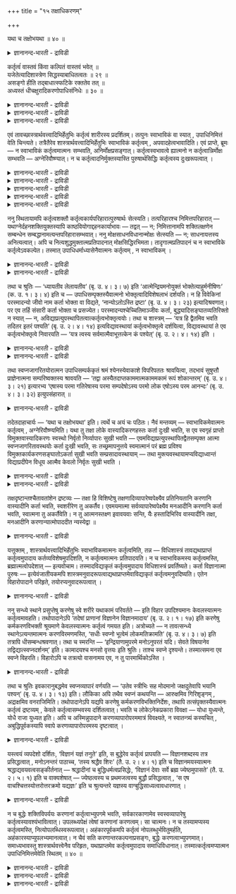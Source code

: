 +++
title = "१५ तक्षाधिकरणम्"

+++

यथा च तक्षोभयथा ॥ ४० ॥  
<details><summary>ज्ञानानन्द-भारती - द्राविडी</summary>

यदा स तक्षोबयदा ॥ ४० ॥
</details>

कर्तृत्वंं वास्तवं किंवा कल्पितं वास्तवं भवेत् ॥  
यजेतेत्यादिशास्त्रेण सिद्धस्याबाधितत्वतः ॥ २९ ॥  
असङ्गो हीति तद्बाधात्स्फटिके रक्ततेव तत् ॥  
अध्यस्तं धीचक्षुरादिकरणोपाधिसंनिधेः ॥ ३० ॥  
<details><summary>ज्ञानानन्द-भारती - द्राविडी</summary>

--वैयासिग न्यायमाला
</details>

<details><summary>ज्ञानानन्द-भारती - द्राविडी</summary>

(जीवऩुडैय) कर्त्तावायिरुक्कुम् तऩ्मै वास्तवमा? अल्लदु कल्बिक्कप् पडुवदु ताऩा? "यागम् सॆय् यवुम्" ऎऩ्ऱु सास्तिरत्तिऩाल् एऱ्पट्टुळ्ळ सॆय्युम् तऩ्मैक्कु पादिक्कप्पडुम् तऩ्मैयिल्लाददिऩाल् वास्तव मागत् ताऩ् इरुक्कुम्।
</details>

<details><summary>ज्ञानानन्द-भारती - द्राविडी</summary>

"(अवऩ्) असङ्गऩ् अल्लवा?" ऎऩ्बदिऩाल् अदु पादिक्कप्पडुवदाल्, स्पडिगत्तिल् सिवप्पायिरुक्कुम् तऩ्मै पोल अदु (सॆय्युम् तऩ्मै) पुत्तियिऩ् कण् मुदलाऩ करुवि कळाऩ उबादिगळिऩ् मुऩ्ऩिलैयिल् (जीवऩिडत्तिल्) एऱ्ऱप् पडुवदु ताऩ्।
</details>

एवं तावच्छास्त्रार्थवत्त्वादिभिर्हेतुभिः कर्तृत्वं शारीरस्य प्रदर्शितम्। तत्पुनः स्वाभाविकं वा स्यात् , उपाधिनिमित्तं वेति चिन्त्यते। तत्रैतैरेव शास्त्रार्थवत्त्वादिभिर्हेतुभिः स्वाभाविकं कर्तृत्वम् , अपवादहेत्वभावादिति। एवं प्राप्ते, ब्रूमः — न स्वाभाविकं कर्तृत्वमात्मनः सम्भवति, अनिर्मोक्षप्रसङ्गात्। कर्तृत्वस्वभावत्वे ह्यात्मनो न कर्तृत्वान्निर्मोक्षः सम्भवति — अग्नेरिवौष्ण्यात्। न च कर्तृत्वादनिर्मुक्तस्यास्ति पुरुषार्थसिद्धिः कर्तृत्वस्य दुःखरूपत्वात् ।

<details><summary>ज्ञानानन्द-भारती - द्राविडी</summary>

(मुऩ् अदिगरणत्तिल् कर्मगाण्डत्तिल् यागम् मुदलाऩ कर्माक्कळैयुम् ञाऩ काण्डत्तिल् सिरवणम् मुदलाऩ सादऩङ्गळैयुम् विदित्तिरुप्पदाल् अवै कळैच् चॆय्गिऱ आत्मा कर्त्ता ऎऩ्ऱु तीर्माऩिक्कप् पट्टदु। इन्द अदिगरणत्तिल् सॆय्युम् तऩ्मै आत्मावुक्कु इयऱ्कैयागवे अमैन्ददा अल्लदु उबादियिऩ् मूलम् आत्माविल् तोऩ्ऱुगिऱदा ऎऩ्बदु पऱ्ऱि आरायप्पडुगिऱदु। पादगम् ऒऩ्ऱुमिल्लाददाल् कर्त्रुत्वम् स्वाबाविगम् ऎऩ्ऱु पूर्वबक्षम्।
</details>

<details><summary>ज्ञानानन्द-भारती - द्राविडी</summary>

उबनिषत्तिल् आत्मावै असङ्गमागक् कूऱियिरुप्पदाल् कर्त्रुत्वम् आत्मावैच् चेर्न्ददल्ल, सॆम्बरत्तप्पूविऩ् सिवप्पु अरुगिलुळ्ळ वॆळुप्पाऩ स्पडिगत्तिल् तोऩ्ऱि स्पडिगम् सिवप्पागत् तॆरिगिऱदु ऎऩ्ऱु सॊल्वदुबोल अरुगिलुळ्ळ पुत्ति, कण् मुदलाऩ उबादिगळिऩ् सम्बन्दत्ताल् ताऩ् आत्माविल् कर्त्रुत्वम् तोऩ्ऱुगिऱदे तविर स्वबावत्तिल् आत्मा कर्त्तावल्ल। वाच्चियैक् कैयिल् वैत्तुक्कॊण्डु वेलै सॆय्युम्बॊऴुदु ताऩ् तच्चऩ् कर्त्तावागिऱाऩ्। मऱ्ऱ समयङ्गळिल् कर्त्तावल्ल। इदुबोल् जाक्रत् स्वप्ऩा वस्तैगळिल् पुत्तियुडऩ् सेर्न्दिरुक्कुम् पॊऴुदुदाऩ् आत्मा कर्त्ता। सुषुप्तियिलुम् मुक्तियिलुम् उबादि सम्बन्दमिल्लाददाल् अगर्त्ता। इदुदाऩ् आत्मावुक्कु स्वाबाविग निलै ऎऩ्ऱु सित्तान्दम्)।
</details>

<details><summary>ज्ञानानन्द-भारती - द्राविडी</summary>

इव्विदम् इदुवरै सास्तिरत्तिऱ्कु पयऩुळ्ळ तऩ्मैयिरुप्पदाल् ऎऩ्बदु मुदलिय कारणङ्गळिऩाल्, सारीरऩुक्कु सॆय्युम् तऩ्मै काट्टप्पट्टदु; आऩाल् अदु स्वबावत्तिलुळ्ळदा, उबादियै निमित्तमायुळ्ळदा ऎऩ्ऱु सिन्दिक्कप्पडुगिऱदु।
</details>

<details><summary>ज्ञानानन्द-भारती - द्राविडी</summary>

अङ्गे सास्तिरत्तिऱ्कु अर्त्तमुळ्ळ तऩ्मै यिरुप्पदाल् ऎऩ्बदु मुदलिय इन्द कारणङ्गळिऩालेये सॆय्युम् तऩ्मै स्वाबाविगम्, मऱुप्पदऱ्कुक् कारणम् इल्लाददिऩाल्, ऎऩ्ऱु इव्विदम् एऱ्पडुम्बोदु सॊल्गिऱोम्।
</details>

<details><summary>ज्ञानानन्द-भारती - द्राविडी</summary>

आत्मावुक्कु सॆय्युम् तऩ्मै स्वाबाविगमाग इरुप्पदु सम्बविक्कादु। मोक्षमिल्लैयॆऩ्ऱु एऱ्पडुमाऩदिऩाल्। आत्मावुक्कु सॆय्युम् तऩ्मै स्वबा वमायिरुन्दाल्, सॆय्युम् तऩ्मैयिलिरुन्दु विडुबडुदल् सम्बविक्कादल्लवा? अक्ऩिक्कु, उष्णमायिरुक्कुम् तऩ्मैयिलिरुन्दुबोल। सॆय्युम् तऩ्मैयिलिरुन्दु विडुबडादवऩुक्को पुरुषार्त्तम् सित्तिप्पदिल्लै। सॆय्युम् तऩ्मै तुक्क स्वरूबमुळ्ळदाल्।
</details>

ननु स्थितायामपि कर्तृत्वशक्तौ कर्तृत्वकार्यपरिहारात्पुरुषार्थः सेत्स्यति। तत्परिहारश्च निमित्तपरिहारात् — यथाग्नेर्दहनशक्तियुक्तस्यापि काष्ठवियोगाद्दहनकार्याभावः — तद्वत् — न; निमित्तानामपि शक्तिलक्षणेन सम्बन्धेन सम्बद्धानामत्यन्तपरिहारासम्भवात्। ननु मोक्षसाधनविधानान्मोक्षः सेत्स्यति — न; साधनायत्तस्य अनित्यत्वात्। अपि च नित्यशुद्धमुक्तात्मप्रतिपादनात् मोक्षसिद्धिरभिमता। तादृगात्मप्रतिपादनं च न स्वाभाविके कर्तृत्वेऽवकल्पेत। तस्मात् उपाधिधर्माध्यासेनैवात्मनः कर्तृत्वम् , न स्वाभाविकम् ।

<details><summary>ज्ञानानन्द-भारती - द्राविडी</summary>

सॆय्युम् सक्तियिरुन्दालुम्गूड सॆय्युम् तऩ्मैयिऩाल् एऱ्पडुम् कार्यत्तै परिहरिप्पदिऩाल् पुरुषार्त्तम् सित्तिक्कलामे? अदऩ् परिहारमुम् निमित्तत्तै परिहरिप्पदिऩाल् एऱ्पडुगिऱदु। ऎरिक्कुम् सक्तियोडु कूडिऩ अक्ऩिक्कुम् कट्टैयै विलक्किविडुवदिऩाल् ऎरिप्पदाऩ कार्यमिल्लामल् ऎप्पडि इरुक्किऱदो, अदैप्पोल, ऎऩ्ऱाल् सरियल्ल। सक्तियिऩाल् अऱियप्पडुगिऱ कारियत्तुडऩ् सम्बन्दत्ताल् सेर्न्दिरुक्किऱ निमित्तङ् गळुक्कु पूरावुम् परिहारम् सॆय्वदु सम्बविक्काददिऩाल्।
</details>

<details><summary>ज्ञानानन्द-भारती - द्राविडी</summary>

मोक्षत्तिऱ्कु सादऩम् विदिक्कप्पट्टिरुप्पदाल् मोक्षम् सित्तिक्कलामे ऎऩ्ऱाल्, सरियल्ल। सादऩत्तिऱ्कु अदीऩमाग एऱ्पडुवदऱ्कु नित्यत्तऩ्मै किडैयाददिऩाल्। मेलुम्, ऎप्पॊऴुदुम् सुत्तमाय्, पुत्तमाय् मुक्तमायुळ्ळ आत्मावै ऎडुत्तुच् चॊल्वदि ऩाल् मोक्षम् सित्तिप्पदाग ऒप्पुक्कॊळ्ळप्पडुगिऱदु। अव्विदमाऩ आत्मावै ऎडुत्तुच्चॊल्वदु सॆय्युम् तऩ्मै स्वाबाविगमायिरुन्दाल् पॊरुन्दादु। आगैयाल् उबादियिऩ्दर्म विषयमाऩ अत्यासत्तिऩाल् ताऩ् आत्मावुक्कु सॆय्युम् तऩ्मै, स्वाबाविगम् अल्ल।
</details>

तथा च श्रुतिः — ‘ध्यायतीव लेलायतीव’ (बृ. उ. ४। ३। ७) इति ‘आत्मेन्द्रियमनोयुक्तं भोक्तेत्याहुर्मनीषिणः’ (क. उ. १। ३। ४) इति च — उपाधिसम्पृक्तस्यैवात्मनो भोक्तृत्वादिविशेषलाभं दर्शयति। न हि विवेकिनां परस्मादन्यो जीवो नाम कर्ता भोक्ता वा विद्यते, ‘नान्योऽतोऽस्ति द्रष्टा’ (बृ. उ. ४। ३। २३) इत्यादिश्रवणात्। पर एव तर्हि संसारी कर्ता भोक्ता च प्रसज्येत। परस्मादन्यश्चेच्चितिमाञ्जीवः कर्ता, बुद्ध्यादिसङ्घातव्यतिरिक्तो न स्यात् — न, अविद्याप्रत्युपस्थापितत्वात्कर्तृत्वभोक्तृत्वयोः। तथा च शास्त्रम् — ‘यत्र हि द्वैतमिव भवति तदितर इतरं पश्यति’ (बृ. उ. २। ४। १४) इत्यविद्यावस्थायां कर्तृत्वभोक्तृत्वे दर्शयित्वा, विद्यावस्थायां ते एव कर्तृत्वभोक्तृत्वे निवारयति — ‘यत्र त्वस्य सर्वमात्मैवाभूत्तत्केन कं पश्येत्’ (बृ. उ. २। ४। १४) इति ।

<details><summary>ज्ञानानन्द-भारती - द्राविडी</summary>

अप्पडिये सुरुदियुम् "तियाऩम् सॆय्वदुबोल, सलिप्पदु पोल" (पिरुहत्। IV।३-७) ऎऩ्ऱुम्, "सरीरम्, इन्दिरियम्, मऩस्, इवैगळुडऩ् सेर्न्द आत्मावै पोक्ता ऎऩ्ऱु अऱिवाळिगळ् सॊल्गिऱार्गळ्" (काडग। III।४) ऎऩ्ऱु। उबादियुडऩ् कलन्दिरुक्कुम् आत्मा वुक्कुत्ताऩ् पोक्ता मुदलाऩ विसेषत्तै अडैवदु काट्टप्पडुगिऱदु। विवेगमुळ्ळवर्गळुक्को, परमात्मा वुक्कु वेऱाग जीवऩ् कर्त्ता ऎऩ्ऱो, पोक्ता ऎऩ्ऱो किडैयादु। “इवरुक्कु वेऱाग पार्प्पवऩ् किडैयादु” (पिरुहत्। IV।३-२३) ऎऩ्बदु मुदलियदु सॊल्लब पट्टिरुप्पदाल्।
</details>

<details><summary>ज्ञानानन्द-भारती - द्राविडी</summary>

अप्पडियाऩाल्, परमात्मावेदाऩ् संसारि कर्त्ता पोक्ता ऎऩ्ऱु एऱ्पडुम्; परमात्मावैविड वेऱागवुम्, पुत्ति मुदलाऩ कूट्टत्तिऱ्कु वेऱागवुम् सैदऩ्यमुळ्ळवऩाऩ जीवऩ् कर्त्तावाग इल्लै याऩाल्। अप्पडियल्ल, कर्त्तावायिरुत्तल्, पोक्तावा यिरुत्तल् इरण्डुमे अवित्यैयिऩाल् एऱ्पडुत्तप्पट्टि रुक्किऱबडियाल् अप्पडिये सास्तिरम् “ऎङ्गे इरण्डा यिरुप्पदुबोल इरुक्किऱदो अङ्गेयल्लवा ऒऩ्ऱु मऱ्ऱॊऩ्ऱैप् पार्क्कुम्" (पिरुहत्। II।४-१४) ऎऩ्ऱु अवित्या तसैयिल् कर्त्तात्तऩ्मै, पोक्तात्तऩ्मै इवैगळैक् काट्टिविट्टु, वित्यादसैयिल् अन्द कर्त्तात्तऩ्मै, पोक्तात्तऩ्मै इवैगळैये मऱुक्किऱदु, “ऎङ्गे इवऩुक्कु ऎल्लाम् आत्मावाग वेयिरुक्कुमो, अङ्गे ऎदिऩाल् ऎदैप् पार्प्पाऩ्?” (पिरुहत्। II।४-१४) ऎऩ्ऱु।
</details>

तथा स्वप्नजागरितयोरात्मन उपाधिसम्पर्ककृतं श्रमं श्येनस्येवाकाशे विपरिपततः श्रावयित्वा, तदभावं सुषुप्तौ प्राज्ञेनात्मना सम्परिष्वक्तस्य श्रावयति — ‘तद्वा अस्यैतदाप्तकाममात्मकाममकामं रूपं शोकान्तरम्’ (बृ. उ. ४। ३। २१) इत्यारभ्य ‘एषास्य परमा गतिरेषास्य परमा सम्पदेषोऽस्य परमो लोक एषोऽस्य परम आनन्दः’ (बृ. उ. ४। ३। ३२) इत्युपसंहारात् ॥

<details><summary>ज्ञानानन्द-भारती - द्राविडी</summary>

अप्पडिये स्वप्ऩत्तिलुम्, जागरत्तिलुम् आगासत्तिल् पऱक्कुम् परुन्दिऱ्कुप्पोल्, उबादियिऩ् सम्बन्दत्तिऩाल् आत्मावुक्कु एऱ्पडुम् सिरमत्तै सॊल्लिविट्टु, सुषुप्तियिल् पिराक्ञऩाऩ आत्मा वुडऩ् नऩ्गु सेर्न्दिरुप्पवऩुक्कु अदऩ् (सिरमत्तिऩ्) इल्लामैयै सॊल्लुगिऱदु। “अप्पॊऴुदु इवऩुक् कुळ्ळ रूबम् अडैयप्पट्ट कामत्तैयुडैयदु। आत्मा विलेये काममुळ्ळदु। काममेयिल्लाददु, तुक्कत्तिऱ्कु वॆळिप्पट्टदु" (पिरुहत्। IV।३-२१) ऎऩ्ऱु आरम्बित्तु “इदु इवऩुडैय मेलाऩ निलै, इदु इवऩुडैय मेलाऩ सॆल्वम्, इदु इवऩुडैय मेलाऩ उलगम्। इदु इवऩुडैय मेलाऩ आऩन्दम्" (पिरुहत्। IV।३-३२) ऎऩ्ऱु मुडित्तिरुप्पदिऩाल्।
</details>

तदेतदाहाचार्यः — ‘यथा च तक्षोभयथा’ इति। त्वर्थे च अयं चः पठितः। नैवं मन्तव्यम् — स्वाभाविकमेवात्मनः कर्तृत्वम् , अग्नेरिवौष्ण्यमिति। यथा तु तक्षा लोके वास्यादिकरणहस्तः कर्ता दुःखी भवति, स एव स्वगृहं प्राप्तो विमुक्तवास्यादिकरणः स्वस्थो निर्वृतो निर्व्यापारः सुखी भवति — एवमविद्याप्रत्युपस्थापितद्वैतसम्पृक्त आत्मा स्वप्नजागरितावस्थयोः कर्ता दुःखी भवति, सः तच्छ्रमापनुत्तये स्वमात्मानं परं ब्रह्म प्रविश्य विमुक्तकार्यकरणसङ्घातोऽकर्ता सुखी भवति सम्प्रसादावस्थायाम् — तथा मुक्त्यवस्थायामप्यविद्याध्वान्तं विद्याप्रदीपेन विधूय आत्मैव केवलो निर्वृतः सुखी भवति ।

<details><summary>ज्ञानानन्द-भारती - द्राविडी</summary>

अन्द इदै आसार्यार् “तच्चऩैप्पोलवुम् इरण्डु विदमाग” ऎऩ्ऱु सॊल्लुगिऱार्।
</details>

<details><summary>ज्ञानानन्द-भारती - द्राविडी</summary>

“उम्” ऎऩ्ऱ इदु आऩाल् ऎऩ्ऱ अर्त्तत्तिल् सॊल्लप्पट्टिरुक्किऱदु। अक्ऩिक्कु उष्णत्तऩ्मै पोल आत्मावुक्कु कर्त्तावायिरुक्कुम् तऩ्मै स्वाबा विगम्दाऩ् ऎऩ्ऱु निऩैक्कवे कूडादु। आऩाल् उलगत्तिल् तच्चऩ् वाच्चि मुदलाऩ करुविगळै कैयिल् वैत्तुक्कॊण्डु कर्त्तावाग तुक्कमुळ्ळवऩाग इरुक्किऱाऩ्, अवऩे तऩ् वीडु पोय्च् चेर्न्दु वाच्चि मुदलाऩ करुविगळै विट्टुविट्टु तऩ्ऩिलैयिलि रुप्पवऩाग सुगियाग कवलैयऱ्ऱु वियाबारमऱ्ऱवऩाग इरुक्किऱाऩ्; ऎऩ्बदु ऎप्पडियो, अप्पडिये अवित्यै यिऩाल् एऱ्पडुत्तप्पट्ट, इरण्डायिरुक्कुम् तऩ्मै युडऩ् सम्बन्दप्पट्टु आत्मा स्वप्ऩम् जागरम् ऎऩ्ऱ तसैगळिल् कर्त्तावाग तुक्कियाग इरुक्किऱाऩ्। अन्द सिरमत्तैप् पोक्कडिप्पदऱ्काग अवऩ् तऩ्ऩुडैय स्वरूबमाऩ परबिरह्मत्तिल् नुऴैन्दुगॊण्डु सरीरम् इन्दिरियम् सेर्न्द कूट्टत्तिलिरुन्दु विडुबट्टवऩाय् सुषुप्ति तसैयिल् कर्त्तावल्लामल् सुगियाग इरुक्किऱाऩ्।
</details>

तक्षदृष्टान्तश्चैतावतांशेन द्रष्टव्यः — तक्षा हि विशिष्टेषु तक्षणादिव्यापारेष्वपेक्ष्यैव प्रतिनियतानि करणानि वास्यादीनि कर्ता भवति, स्वशरीरेण तु अकर्तैव। एवमयमात्मा सर्वव्यापारेष्वपेक्ष्यैव मनआदीनि करणानि कर्ता भवति, स्वात्मना तु अकर्तैवेति। न तु आत्मनस्तक्ष्ण इवावयवाः सन्ति, यैः हस्तादिभिरिव वास्यादीनि तक्षा, मनआदीनि करणान्यात्मोपाददीत न्यस्येद्वा ॥

<details><summary>ज्ञानानन्द-भारती - द्राविडी</summary>

तच्चऩ् ऎऩ्ऱ तिरुष्टान्दम् इव्वळवु अंसत् तुडऩ् अऱिय वेण्डुम्। तच्चऩ् कुऱिप्पिट्ट सॆदुक्कुवदु मुदलाऩ कारियङ्गळिल् अददऱ्कु एऱ्पट्ट वाच्चि मुदलाऩ करुविगळै अबेक्षित्ते कर्त्तावाग आगिऱाऩ्; तऩ् सरीर निलैयिलो, कर्त्ताविल्लैदाऩ्। इव्विदमे, इन्द आत्मा ऎल्ला वियाबारङ्गळिलुम् मऩस् मुदलाऩ करुविगळै अबेक्षित्ते कर्त्तावाग आगिऱाऩ्; तऩ् स्वरूबत्तिऩालो, कर्त्तावे इल्लै। आऩाल् ऎन्द कै मुदलाऩ ऎवैगळाल् तच्चऩ् वाच्चि मुदलियवैगळै ऎडुक्कवो, वैत्तुविडवो सॆय्गिऱाऩो, अन्द अवयवङ्गळ् तच्चऩुक्कु इरुप्पदुबोल आत्मावुक्कु मऩस् मुदलाऩ करुविगळै ऎडुक्कवो वैत्तुविडवो अवयवङ्गळ् किडैयादु।
</details>

यत्तूक्तम् , शास्त्रार्थवत्त्वादिभिर्हेतुभिः स्वाभाविकमात्मनः कर्तृत्वमिति, तन्न — विधिशास्त्रं तावद्यथाप्राप्तं कर्तृत्वमुपादाय कर्तव्यविशेषमुपदिशति, न कर्तृत्वमात्मनः प्रतिपादयति। न च स्वाभाविकमस्य कर्तृत्वमस्ति, ब्रह्मात्मत्वोपदेशात् — इत्यवोचाम। तस्मादविद्याकृतं कर्तृत्वमुपादाय विधिशास्त्रं प्रवर्तिष्यते। कर्ता विज्ञानात्मा पुरुषः — इत्येवंजातीयकमपि शास्त्रमनुवादरूपत्वाद्यथाप्राप्तमेवाविद्याकृतं कर्तृत्वमनुवदिष्यति। एतेन विहारोपादाने परिहृते, तयोरप्यनुवादरूपत्वात् ।

<details><summary>ज्ञानानन्द-भारती - द्राविडी</summary>

सास्तिरत्तिऱ्कुप् पयऩुळ्ळ तऩ्मै मुदलाऩ कारणङ्गळाल् आत्मावुक्कु कर्त्तावॆऩ्ऱ तऩ्मै स्वाबाविगम् ऎऩ्ऱु ऎदु सॊल्लप्पट्टदो, अदु सरियल्ल। विदि सास्तिरमाऩदु वेऱु विदत्तिल् पिराप्तमाऩ कर्त्ता ऎऩ्ऱ तऩ्मैयै ऎडुत्तुक्कॊण्डु सॆय्यवेण्डिय विसेषत्तै उबदेसिक्किऱदे तविर, आत्मावुक्कु कर्त्ता ऎऩ्ऱ तऩ्मैयै पिरदिबादिक्क विल्लै। इवऩुक्कु कर्त्ता ऎऩ्ऱ तऩ्मै स्वाबाविग मल्ल। पिरह्ममे आत्मा ऎऩ्ऱु उबदेसिप्पदाल्, ऎऩ्ऱु सॊल्लियिरुक्किऱोम्। आगैयाल् अवित्यैयिऩाल् एऱ्पट्टुळ्ळ कर्त्तात्तऩ्मैयै ऎडुत्तुक्कॊण्डु विदि सास्तिरम् पिरविरुत्तिक्किऱदु। कर्त्ता, विक्ञाऩात्मा, पुरुषऩ्, ऎऩ्बदु पोलुळ्ळ सास्तिरमुम् अऩुवाद रूबमायिरुप्पदाल् एऱ्कऩवे एऱ्पट्टिरुक्किऱबडियुळ्ळ अदावदु अवित्यैयिऩाल् सॆय्यप्पट्टिरुक्कुम् कर्त्तात् तऩ्मैयै अऩुवदिक्किऱदु। इदिऩाल् विहारम् ऎडुत्तुक्कॊळ्वदु इवैगळुम् परिहरिक्कप्पट्टु विट्टऩ। अवैगळुम् अऩुवादरूबमायिरुप्पदाल्।
</details>

ननु सन्ध्ये स्थाने प्रसुप्तेषु करणेषु स्वे शरीरे यथाकामं परिवर्तते — इति विहार उपदिश्यमानः केवलस्यात्मनः कर्तृत्वमावहति। तथोपादानेऽपि ‘तदेषां प्राणानां विज्ञानेन विज्ञानमादाय’ (बृ. उ. २। १। १७) इति करणेषु कर्मकरणविभक्ती श्रूयमाणे केवलस्यात्मनः कर्तृत्वं गमयत इति। अत्रोच्यते — न तावत्सन्ध्ये स्थानेऽत्यन्तमात्मनः करणविरमणमस्ति, ‘सधीः स्वप्नो भूत्वेमं लोकमतिक्रामति’ (बृ. उ. ४। ३। ७) इति तत्रापि धीसम्बन्धश्रवणात्। तथा च स्मरन्ति — ‘इन्द्रियाणामुपरमे मनोऽनुपरतं यदि। सेवते विषयानेव तद्विद्यात्स्वप्नदर्शनम्’ इति। कामादयश्च मनसो वृत्तयः इति श्रुतिः। ताश्च स्वप्ने दृश्यन्ते। तस्मात्समना एव स्वप्ने विहरति। विहारोऽपि च तत्रत्यो वासनामय एव, न तु पारमार्थिकोऽस्ति ।

<details><summary>ज्ञानानन्द-भारती - द्राविडी</summary>

स्वप्ऩ तसैयिल्, इन्दिरियङ्गळ् नऩ्गु तूङ्गुम्बोदु, तऩ् सरीरत्तिल् इष्टप्पडि सुऱ्ऱि वरुगिऱाऩ् ऎऩ्ऱु उबदेसिक्कप्पडुम् विहारम् वॆऱुम् आत्मावुक्कु कर्त्तात्तऩ्मैयै सॊल्लुगिऱदल्लवा? अप्पडिये “अप्पॊऴुदु इन्द पिराणऩ्गळुक्कुळ् विक्ञाऩत्तिऩाल् विक्ञाऩत्तै ऎडुत्तुक्कॊण्डु” ऎऩ्ऱु ऎडुत्तुक् कॊळ्वदिलुम् करणङ्गळिल् सॊल्लप्पडुगिऱ कर्म विबक्ति (इरण्डाम् वेऱ्ऱुमै) करण विबक्ति (मूऩ्ऱाम् वेऱ्ऱुमै) इवैगळ् वॆऱुम् आत्मावुक्कु कर्त्तात्तऩ्मैयै अऱिविक्किऱदिल्लैया? ऎऩ्ऱाल् अव्विषयत्तिल् सॊल्लुगिऱोम्; स्वप्ऩ तसैयिल् आत्मावुक्कु मुऱ्ऱिलुम् करणङ्गळुडैय निऱुत्तल् इल्लै, पुत्तियुडऩ् स्वप्ऩमागि स्वप्ऩत्तै अऩुबविप्पवऩागि इन्द उलगत्तै जाक्रत्प्रबञ्जत्तैक् कडक्किऱाऩ्” (पिरुहत्। IV।३-७) ऎऩ्ऱु अङ्गेयुम् पुत्तियिऩ् सम्बन्दम् सॊल्लप्पडुवदाल्। अप्पडिये “इन्दिरियङ्गळ् ओय्वु अडैन्दु मऩस् अडङ् गविल्लैयाऩाल् विषयङ्गळैये सेविक्किऱाऩ्; अदै स्वप्ऩम् काण्बदु ऎऩ्ऱु अऱियवुम्” ऎऩ्ऱुम् स्मरिक्किऱार्गळ्। "कामम् मुदलियवै मऩसिऩ् विरुत्तिगळ्” ऎऩ्ऱु सुरुदि; अवैगळो स्वप्ऩत्तिल् काणप्पडुगिऩ्ऱऩ; आगैयाल् मऩसुडऩ् कूडवेदाऩ् स्वप्ऩत्तिल् विहारम् सॆय्गिऱाऩ्। अङ्गुळ्ळ विहारमुम् वासऩामयम्दाऩ्, पारमार्त्तिगम् अल्ल।
</details>

तथा च श्रुतिः इवकारानुबद्धमेव स्वप्नव्यापारं वर्णयति — ‘उतेव स्त्रीभिः सह मोदमानो जक्षदुतेवापि भयानि पश्यन्’ (बृ. उ. ४। ३। १३) इति। लौकिका अपि तथैव स्वप्नं कथयन्ति — आरुक्षमिव गिरिशृङ्गम् , अद्राक्षमिव वनराजिमिति। तथोपादानेऽपि यद्यपि करणेषु कर्मकरणविभक्तिनिर्देशः, तथापि तत्संपृक्तस्यैवात्मनः कर्तृत्वं द्रष्टव्यम् , केवले कर्तृत्वासम्भवस्य दर्शितत्वात्। भवति च लोकेऽनेकप्रकारा विवक्षा — योधा युध्यन्ते, योधै राजा युध्यत इति। अपि च अस्मिन्नुपादाने करणव्यापारोपरममात्रं विवक्ष्यते, न स्वातन्त्र्यं कस्यचित् , अबुद्धिपूर्वकस्यापि स्वापे करणव्यापारोपरमस्य दृष्टत्वात् ।

<details><summary>ज्ञानानन्द-भारती - द्राविडी</summary>

अप्पडिये सुरुदियुम् “पोल” ऎऩ्ऱ सप्तत्तैच् चेर्त्ते स्वप्ऩ वियाबारत्तै वर्णिक्किऱदु। “अल्लदु स्तिरीगळुडऩ् सेर्न्दु सन्दोषिक्किऱवऩ् पोलवुम् साप्पिडुगिऱवऩ् पोलवुम् अल्लदु पयङ्गळै (पयत्तैत्तरुम् वस्तुक्कळै) पार्प्पदु पोलवुम्" (पिरुहत्। IV।३-१३) ऎऩ्ऱु। उलगत्तारुम् अप्पडिये स्वप्ऩत्तैप् पऱ्ऱि सॊल्लुगिऱार्गळ्। “मलै मुडियै एऱिऩेऩ् पोल काट्टु वरिसैयै पार्त्तेऩ् पोल" ऎऩ्ऱु। अप्पडिये ऎडुत्तुक् कॊळ्वदिलुम् करणङ्गळ् विषयत्तिल् कर्म करणविबक्तियै (इरण्डाम्, मूऩ्ऱाम् वेऱ्ऱुमै) कुऱिप्पिट्ट पोदिलुम् अप्पडियुम् अवैगळुडऩ् सेर्न्दुळ्ळ आत्मावुक्कुत्ताऩ् सॆय्युम् तऩ्मै ऎऩ्ऱु अऱिय वेण्डुम्। वॆऱुम् आत्मावुक्कु सॆय्युम्दऩ्मै सम्बविक्कादु ऎऩ्ऱु काट्टप्पट्टबडियाल्। उलगत्तिलुम्, "युत्त वीरर्गळ् युत्तम् सॆय्गिऱार्गळ्”, "युत्त वीरर्गळैक् कॊण्डु अरसऩ् युत्तम् सॆय्गिऱाऩ्" ऎऩ्ऱु पलवाऱाग सॊल्ल विरुप्पमुण्डु। मेलुम् इन्द ऎडुत्तुक्कॊळ्ळुदलिल्, इन्दिरियङ्ग ळुडैय वियाबारम् निऱ्पदु मात्तिरम्दाऩ् सॊल्ल उत्तेसम्, ऎदऱ्कुम् स्वादन्दिरियम् सॊल्ल उत्तेसमिल्लै, पुत्ति पूर्वगमायिल्लामल् ताऩागवे तूक्कत्तिल् इन्दिरियङ्ग ळुडैय वियाबारम् निऱ्पदु काणप्पडुवदाल्।
</details>

यस्त्वयं व्यपदेशो दर्शितः, ‘विज्ञानं यज्ञं तनुते’ इति, स बुद्धेरेव कर्तृत्वं प्रापयति — विज्ञानशब्दस्य तत्र प्रसिद्धत्वात् , मनोऽनन्तरं पाठाच्च, ‘तस्य श्रद्धैव शिरः’ (तै. उ. २। ४। १) इति च विज्ञानमयस्यात्मनः श्रद्धाद्यवयवत्वसङ्कीर्तनात् — श्रद्धादीनां च बुद्धिधर्मत्वप्रसिद्धेः, ‘विज्ञानं देवाः सर्वे ब्रह्म ज्येष्ठमुपासते’ (तै. उ. २। ५। १) इति च वाक्यशेषात् — ज्येष्ठत्वस्य च प्रथमजत्वस्य बुद्धौ प्रसिद्धत्वात् , ‘स एष वाचश्चित्तस्योत्तरोत्तरक्रमो यद्यज्ञः’ इति च श्रुत्यन्तरे यज्ञस्य वाग्बुद्धिसाध्यत्वावधारणात् ।

<details><summary>ज्ञानानन्द-भारती - द्राविडी</summary>

“विक्ञाऩम् यक्ञत्तै सॆय्गिऱदु” ऎऩ्ऱ ऎन्द कुऱिप्पिडल् काट्टप्पट्टदो, अदु पुत्तिक्के सॆय्युम् तऩ्मैयैक् कॊडुक्किऱदु, विक्ञाऩम् ऎऩ्ऱ सप्तत्तिऱ्कु अदिल् (पुत्ति ऎऩ्बदिल्) पिरसित्तियिरुप् पदालुम्, मऩसै, अडुत्तु सॊल्लि यिरुप्पदालुम्, “अदऱ्कु सिरत्तैये सिरस्” ऎऩ्ऱु विक्ञाऩमयऩाऩ आत्मावुक्कु सिरत्तै मुदलाऩ अवयवङ्गळै सॊल्लियिरुप्पदाल्; सिरत्तै मुदलियवैगळ् पुत्तियिऩ् तर्मङ्गळॆऩ्ऱु पिरसित्तियिरुप्पदाल्। “विक्ञाऩमागिऱ ज्येष्टमागिय पिरह्मत्तै ऎल्ला तेवर्गळुम् उबासिक्किऱार्गळ्” (तैत्तिरीय। II।५-१) ऎऩ्ऱ वाक्किय सेषत्तिऩालुम् मुदलिल् पिऱन्ददालुळ्ळ ज्येष्टत् तऩ्मैयुम् पुत्तियिऩिडत्तिल् पिरसित्तमायिरुप्पदाल्। “यक्ञम् ऎऩ्बदु ऎदुवो अदु वाक्कुक्कुम् सित्तत् तिऱ्कुमुळ्ळ मेल् मेल् किरमम्” ऎऩ्ऱु वेऱु सुरुदियिल् यक्ञमाऩदु वाक्कु पुत्ति इवैगळाल् सादिक्कप् पडुवदॆऩ्ऱु वऱ्पुऱुत्ति इरुप्पदाल्।
</details>

न च बुद्धेः शक्तिविपर्ययः करणानां कर्तृत्वाभ्युपगमे भवति, सर्वकारकाणामेव स्वस्वव्यापारेषु कर्तृत्वस्यावश्यंभावित्वात्। उपलब्ध्यपेक्षं त्वेषां करणानां करणत्वम्। सा चात्मनः। न च तस्यामप्यस्य कर्तृत्वमस्ति, नित्योपलब्धिस्वरूपत्वात्। अहंकारपूर्वकमपि कर्तृत्वं नोपलब्धुर्भवितुमर्हति, अहंकारस्याप्युपलभ्यमानत्वात्। न चैवं सति करणान्तरकल्पनाप्रसङ्गः, बुद्धेः करणत्वाभ्युपगमात्। समाध्यभावस्तु शास्त्रार्थवत्त्वेनैव परिहृतः, यथाप्राप्तमेव कर्तृत्वमुपादाय समाधिविधानात्। तस्मात्कर्तृत्वमप्यात्मन उपाधिनिमित्तमेवेति स्थितम् ॥ ४० ॥

<details><summary>ज्ञानानन्द-भारती - द्राविडी</summary>

करणङ्गळुक्कु सॆय्युम् तऩ्मै ऒप्पुक् कॊण्डाल् पुत्तियिऩुडैय (करण) सक्तिक्कु ऎव्विद माऱुदलुम् एऱ्पडादु। ऎल्ला कारगङ्गळुक्कुमे अदऩदऩ् वियाबारङ्गळिल् सॆय्युम् तऩ्मै अवसियम् इरुक्कुमाऩ तिऩाल्। इन्द करणङ्गळुक्कु करणत्तऩ्मैयो, अऱिवै अबेक्षित्तदु; अदुवो आत्मावै सेर्न्ददु। अदिलुम्गूड (अऱिवदिलुम्गूड) इवऩुक्कु (आत्मा वुक्कु) कर्त्ता ऎऩ्ऱ तऩ्मै किडैयादु। ऎप्पॊऴुदुमे अऱिवायिरुक्कुम् स्वरूबमुळ्ळदाल्। अहङ्गारत्तै (नाऩ् ऎऩ्बदै) मुऩ्ऩिट्ट कर्त्ता ऎऩ्ऱ तऩ्मैयुम् अऱिगिऱवऩिडम् इरुक्क न्यायम् इल्लै। अहङ्गारमुम् कूड अऱियप्पडुगिऱबडियाल्। इप्पडि इरुन्दाल् वेऱु करणत्तैक् कल्बिक्कुम्बडि एऱ्पडुमे ऎऩ्बदुम् किडैयादु। पुत्तिक्कु करणत्तऩ्मैयै ऒप्पुक् कॊळ्वदाल्।
</details>

<details><summary>ज्ञानानन्द-भारती - द्राविडी</summary>

समादियिल्लामल् पोगुमे ऎऩ्बदुवो सास्तिरत् तिऱ्कु अर्त्तमुळ्ळ तऩ्मैयिऩालेये परिहरिक्कप् पट्टुविट्टदु, एऱ्कऩवे एऱ्पट्टिरुक्किऱबडियुळ्ळ सॆय्युम् तऩ्मैयै वैत्तुक्कॊण्डु समादि विदिक्कप् पट्टिरुप्पदाल्,
</details>

<details><summary>ज्ञानानन्द-भारती - द्राविडी</summary>

आगैयाल् सॆय्युम् तऩ्मैयुम्गूड आत्मावुक्कु उबादि निमित्तमागत्ताऩ् ऎऩ्ऱु एऱ्पडुगिऱदु।
</details>


